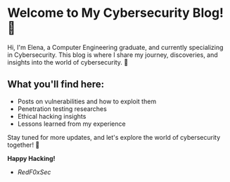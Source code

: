 # Welcome to My Cybersecurity Blog! 🎉

Hi, I'm Elena, a Computer Engineering graduate, and currently specializing in Cybersecurity. This blog is where I share my journey, discoveries, and insights into the world of cybersecurity. 🚀

## What you'll find here:
- Posts on vulnerabilities and how to exploit them
- Penetration testing researches
- Ethical hacking insights
- Lessons learned from my experience

Stay tuned for more updates, and let's explore the world of cybersecurity together! 🔐

**Happy Hacking!**
- _RedF0xSec_
